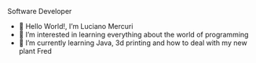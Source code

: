 
Software Developer

- 👋 Hello World!, I’m Luciano Mercuri
- 📌 I’m interested in learning everything about the world of programming
- 🌱 I’m currently learning Java, 3d printing and how to deal with my new plant Fred


<!---
lumeras/lumeras is a ✨ special ✨ repository because its `README.md` (this file) appears on your GitHub profile.
You can click the Preview link to take a look at your changes.
--->
